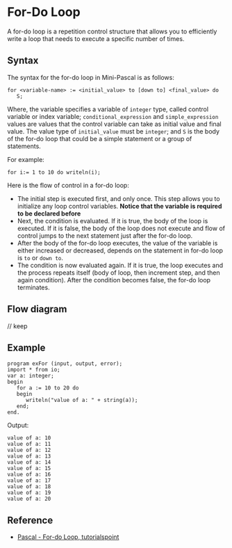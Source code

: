 # For-Do Loop
A for-do loop is a repetition control structure that allows you to efficiently write a loop that needs to execute a specific number of times.

## Syntax
The syntax for the for-do loop in Mini-Pascal is as follows:
```
for <variable-name> := <initial_value> to [down to] <final_value> do
   S;
```
Where, the variable specifies a variable of `integer` type, called control variable or index variable; `conditional_expression` and `simple_expression` values are values that the control variable can take as initial value and final value. The value type of `initial_value` must be `integer`; and `S` is the body of the for-do loop that could be a simple statement or a group of statements.

For example:
```
for i:= 1 to 10 do writeln(i);
```
Here is the flow of control in a for-do loop:
* The initial step is executed first, and only once. This step allows you to initialize any loop control variables. **Notice that the variable is required to be declared before**
* Next, the condition is evaluated. If it is true, the body of the loop is executed. If it is false, the body of the loop does not execute and flow of control jumps to the next statement just after the for-do loop.
* After the body of the for-do loop executes, the value of the variable is either increased or decreased, depends on the statement in for-do loop is `to` or `down to`.
* The condition is now evaluated again. If it is true, the loop executes and the process repeats itself (body of loop, then increment step, and then again condition). After the condition becomes false, the for-do loop terminates.

## Flow diagram
// keep

## Example
```
program exFor (input, output, error);
import * from io;
var a: integer;
begin
   for a := 10 to 20 do
   begin
      writeln("value of a: " + string(a));
   end;
end.
```

Output:
```
value of a: 10
value of a: 11
value of a: 12
value of a: 13
value of a: 14
value of a: 15
value of a: 16
value of a: 17
value of a: 18
value of a: 19
value of a: 20
```

## Reference
* [Pascal - For-do Loop, tutorialspoint](https://www.tutorialspoint.com/pascal/pascal_for_do_loop.htm)

